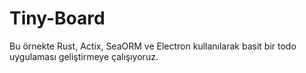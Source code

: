 # Tiny-Board

Bu örnekte Rust, Actix, SeaORM ve Electron kullanılarak basit bir todo uygulaması geliştirmeye çalışıyoruz.
